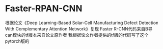 # Faster-RPAN-CNN
根据论文《Deep Learning-Based Solar-Cell Manufacturing Defect Detection With Complementary Attention Network》复现
Faster R-CNN代码来自B导
can模块的tf版本来自论文原作者
我根据论文作者提供的tf版的代码写了这个pytorch版的